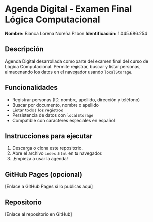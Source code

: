 # Agenda Digital - Examen Final Lógica Computacional

**Nombre:** Bianca Lorena Noreña Pabon 
**Identificación:** 1.045.686.254

## Descripción
Agenda Digital desarrollada como parte del examen final del curso de Lógica Computacional. Permite registrar, buscar y listar personas, almacenando los datos en el navegador usando `localStorage`.

## Funcionalidades
- Registrar personas (ID, nombre, apellido, dirección y teléfono)
- Buscar por documento, nombre o apellido
- Listar todos los registros
- Persistencia de datos con `localStorage`
- Compatible con caracteres especiales en español

## Instrucciones para ejecutar
1. Descarga o clona este repositorio.
2. Abre el archivo `index.html` en tu navegador.
3. ¡Empieza a usar la agenda!

## GitHub Pages (opcional)
[Enlace a GitHub Pages si lo publicas aquí]

## Repositorio
[Enlace al repositorio en GitHub]
